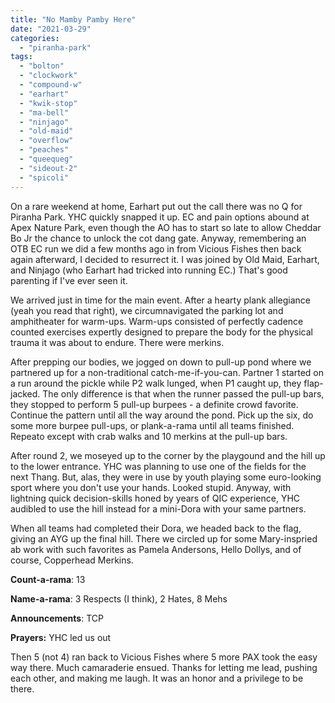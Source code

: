 ```yaml
---
title: "No Mamby Pamby Here"
date: "2021-03-29"
categories: 
  - "piranha-park"
tags: 
  - "bolton"
  - "clockwork"
  - "compound-w"
  - "earhart"
  - "kwik-stop"
  - "ma-bell"
  - "ninjago"
  - "old-maid"
  - "overflow"
  - "peaches"
  - "queequeg"
  - "sideout-2"
  - "spicoli"
---
```


On a rare weekend at home, Earhart put out the call there was no Q for Piranha Park. YHC quickly snapped it up. EC and pain options abound at Apex Nature Park, even though the AO has to start so late to allow Cheddar Bo Jr the chance to unlock the cot dang gate. Anyway, remembering an OTB EC run we did a few months ago in from Vicious Fishes then back again afterward, I decided to resurrect it. I was joined by Old Maid, Earhart, and Ninjago (who Earhart had tricked into running EC.) That's good parenting if I've ever seen it.

We arrived just in time for the main event. After a hearty plank allegiance (yeah you read that right), we circumnavigated the parking lot and amphitheater for warm-ups. Warm-ups consisted of perfectly cadence counted exercises expertly designed to prepare the body for the physical trauma it was about to endure. There were merkins.

After prepping our bodies, we jogged on down to pull-up pond where we partnered up for a non-traditional catch-me-if-you-can. Partner 1 started on a run around the pickle while P2 walk lunged, when P1 caught up, they flap-jacked. The only difference is that when the runner passed the pull-up bars, they stopped to perform 5 pull-up burpees - a definite crowd favorite. Continue the pattern until all the way around the pond. Pick up the six, do some more burpee pull-ups, or plank-a-rama until all teams finished. Repeato except with crab walks and 10 merkins at the pull-up bars.

After round 2, we moseyed up to the corner by the playgound and the hill up to the lower entrance. YHC was planning to use one of the fields for the next Thang. But, alas, they were in use by youth playing some euro-looking sport where you don't use your hands. Looked stupid. Anyway, with lightning quick decision-skills honed by years of QIC experience, YHC audibled to use the hill instead for a mini-Dora with your same partners.

When all teams had completed their Dora, we headed back to the flag, giving an AYG up the final hill. There we circled up for some Mary-inspried ab work with such favorites as Pamela Andersons, Hello Dollys, and of course, Copperhead Merkins.

**Count-a-rama**: 13

**Name-a-rama**: 3 Respects (I think), 2 Hates, 8 Mehs

**Announcements**: TCP

**Prayers:** YHC led us out

Then 5 (not 4) ran back to Vicious Fishes where 5 more PAX took the easy way there. Much camaraderie ensued. Thanks for letting me lead, pushing each other, and making me laugh. It was an honor and a privilege to be there.
